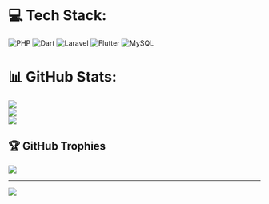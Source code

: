 <!--
**imaderiansuputra/imaderiansuputra** is a ✨ _special_ ✨ repository because its `README.md` (this file) appears on your GitHub profile.

Here are some ideas to get you started:

- 🔭 I’m currently working on ...
- 🌱 I’m currently learning flutter
- 👯 I’m looking to collaborate on ...
- 🤔 I’m looking for help with ...
- 💬 Ask me about anything
- 📫 How to reach me: ...
- 😄 Pronouns: ...
- ⚡ Fun fact: ...
-->


# 💻 Tech Stack:
![PHP](https://img.shields.io/badge/php-%23777BB4.svg?style=for-the-badge&logo=php&logoColor=white) ![Dart](https://img.shields.io/badge/dart-%230175C2.svg?style=for-the-badge&logo=dart&logoColor=white) ![Laravel](https://img.shields.io/badge/laravel-%23FF2D20.svg?style=for-the-badge&logo=laravel&logoColor=white) ![Flutter](https://img.shields.io/badge/Flutter-%2302569B.svg?style=for-the-badge&logo=Flutter&logoColor=white) ![MySQL](https://img.shields.io/badge/mysql-%2300000f.svg?style=for-the-badge&logo=mysql&logoColor=white)
# 📊 GitHub Stats:
![](https://github-readme-stats.vercel.app/api?username=imaderiansuputra&theme=dark&hide_border=false&include_all_commits=false&count_private=false)<br/>
![](https://github-readme-streak-stats.herokuapp.com/?user=imaderiansuputra&theme=dark&hide_border=false)<br/>
![](https://github-readme-stats.vercel.app/api/top-langs/?username=imaderiansuputra&theme=dark&hide_border=false&include_all_commits=false&count_private=false&layout=compact)

## 🏆 GitHub Trophies
![](https://github-profile-trophy.vercel.app/?username=imaderiansuputra&theme=darkhub&no-frame=false&no-bg=false&margin-w=4)

---
[![](https://visitcount.itsvg.in/api?id=imaderiansuputra&icon=0&color=3)](https://visitcount.itsvg.in)

<!-- Proudly created with GPRM ( https://gprm.itsvg.in ) -->
